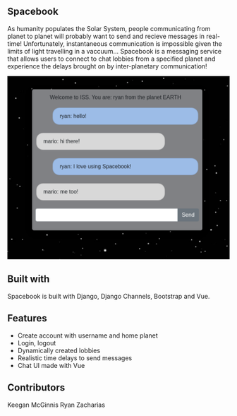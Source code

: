## Spacebook

As humanity populates the Solar System, people communicating from planet to planet will probably want to send and recieve messages in real-time! Unfortunately, instantaneous communication is impossible given the limits of light travelling in a vaccuum... Spacebook is a messaging service that allows users to connect to chat lobbies from a specified planet and experience the delays brought on by inter-planetary communication!

![chat lobby](https://raw.githubusercontent.com/KeeganMcGinnis2/hackademia2020/master/example.PNG)

## Built with
Spacebook is built with Django, Django Channels, Bootstrap and Vue.

## Features
- Create account with username and home planet
- Login, logout
- Dynamically created lobbies
- Realistic time delays to send messages 
- Chat UI made with Vue


## Contributors

Keegan McGinnis
Ryan Zacharias
